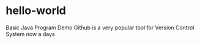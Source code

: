 # hello-world
Basic Java Program Demo
Github is a very popular tool for Version Control System now a days
